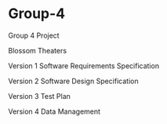 # Group-4
Group 4 Project

Blossom Theaters

Version 1
Software Requirements Specification

Version 2
Software Design Specification

Version 3
Test Plan

Version 4
Data Management
